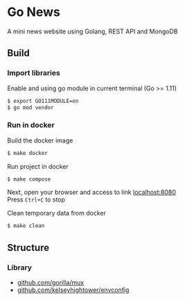 # Go News
A mini news website using Golang, REST API and MongoDB

## Build
### Import libraries
Enable and using go module in current terminal (Go >= 1.11)
```bash
$ export GO111MODULE=on
$ go mod vendor
```
### Run in docker
Build the docker image
```bash
$ make docker
```
Run project in docker
```bash
$ make compose
```
Next, open your browser and access to link [localhost:8080](http://localhost:8080) \
Press `Ctrl+C` to stop

Clean temporary data from docker
```bash
$ make clean
```
## Structure
### Library
- [github.com/gorilla/mux](https://github.com/gorilla/mux)
- [github.com/kelseyhightower/envconfig](https://github.com/kelseyhightower/envconfig)